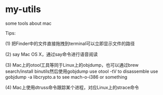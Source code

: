 my-utils
========

some tools about mac

Tips:

(1) 把Finder中的文件直接拖拽到terminal可以立即显示文件的路径

(2) say Mac OS X，通过say命令进行语音阅读

(3) Mac上的otool工具等同于Linux上的objdump，也可以通过brew search/install binutils然后使用gobjdump
use otool -tV <executable> to disassemble
use gobjdump -a libcrypto.a to see mach-o-i386 or something

(4) Mac上使用dtruss命令跟踪某个进程，对应Linux上的strace命令




